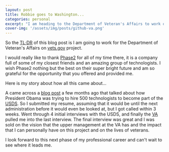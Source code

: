 ```yaml
---
layout: post
title: Robbie goes to Washington... 
categories: personal
excerpt: "I am heading to the Department of Veteran's Affairs to work on http://www.vets.gov ..."
cover-img: '/assets/img/posts/github-va.png'
---
```


So the [TL;DR](https://en.wikipedia.org/wiki/Wikipedia:Too_long;_didn%27t_read) of this blog post is I am going to work for the Department of Veteran's Affairs on [vets.gov](https://www.vets.gov) project.

I would really like to thank [Phase2](https://www.phase2technology.com/) for all of my time there, it is a company full of some of my closest friends and an amazing group of technologists.  I wish Phase2 nothing but the best on their super bright future and am so grateful for the opportunity that you offered and provided me.

Here is my story about how all this came about...

A came across a [blog post](http://www.businessinsider.com/how-the-white-house-plans-to-poach-500-recruits-from-the-private-tech-sector-2015-11) a few months ago that talked about how President Obama was trying to hire 500 technologists to become part of the [USDS](https://www.whitehouse.gov/digital/united-states-digital-service).  So I submitted my resume, assuming that it would be until the next administration before it would even be looked at, but I got called within 3 weeks.  Went through 4 initial interviews with the USDS, and finally the [VA](https://va.gov) pulled me into the last interview.  The final interview was great and I was sold on the vision that the upper management at the VA has and the impact that I can personally have on this project and on the lives of veterans.

I look forward to this next phase of my professional career and can't wait to see where it leads me. 